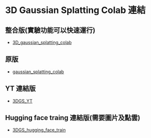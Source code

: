 # 3D Gaussian Splatting Colab 連結
## 整合版(實驗功能可以快速運行)
* [3D_gaussian_splatting_colab](https://colab.research.google.com/drive/1wgwJBbWfGaHGuSlJqMZOu0Qq5pLC2I3l?usp=sharing)
## 原版
* [gaussian_splatting_colab](https://colab.research.google.com/drive/1NY2nEixvQ9zNF-ARJKY6_JceDuaoF40M?usp=sharing)
## YT 連結版
* [3DGS_YT](https://colab.research.google.com/drive/1EG0oyY292i4BarEh0NPTv639yh75NXy0?usp=sharing)
## Hugging face traing 連結版(需要圖片及點雲)
* [3DGS_hugging_face_train](https://colab.research.google.com/drive/1NZyRDRfWZm5CzLvgxP3nTCdR8AJ-wgiI?usp=sharing)


